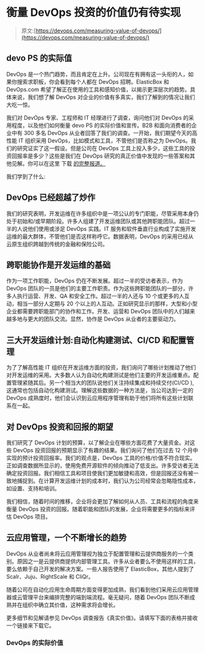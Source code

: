 # 衡量 DevOps 投资的价值仍有待实现

> 原文:[https://devops.com/measuring-value-of-devops/](https://devops.com/measuring-value-of-devops/)

## devo PS 的实际值

DevOps 是一个热门趋势，而且肯定在上升。公司现在有拥有这一头衔的人，如果你搜索求职板，你会看到每个人都在 DevOps 招聘。ElasticBox 和 DevOps.com 希望了解正在使用的工具和感知价值，以揭示更深层次的趋势。具体来说，我们想了解 DevOps 对企业的价值有多真实，我们了解到的情况让我们大吃一惊。

我们对 DevOps 专家、工程师和 IT 经理进行了调查，询问他们对 DevOps 的采用程度，以及他们如何衡量 devo PS 的实际价值和宣传。B2B 和面向消费者的企业中有 300 多名 DevOps 从业者回答了我们的调查。一开始，我们期望今天的高性能 IT 组织采用 DevOps，比如模式和工具，不管他们是否称之为 DevOps。我们的研究证实了这一假设。但是公司在 DevOps 工具上投入多少，这些工具的投资回报率是多少？这些是我们在 DevOps 研究的真正价值中发现的一些答案和其他见解。你可以在这里 下载 [的完整报道。](https://elasticbox.com/content/2015-devops-survey)

我们学到了什么:

## DevOps 已经超越了炒作

我们的研究表明，开发运维在许多组织中是一项公认的专门职能，尽管采用本身仍处于初始和/或早期阶段。许多人组建了开发运维团队或其他跨职能团队。超过一半的人说他们使用或涉足 DevOps 实践。IT 服务和软件垂直行业构成了实施开发运维的最大群体，不管他们是否这样称呼它。数据表明，DevOps 的采用已经从云原生组织跨越到传统的金融和保险公司。

## 跨职能协作是开发运维的基础

作为一项工作职能，DevOps 仍在不断发展。超过一半的受访者表示，作为 DevOps 团队的一员是他们的主要工作职责。作为这些跨职能团队的一部分，许多人执行运营、开发、QA 和安全工作。超过一半的人还与 10 个或更多的人互动，相当一部分人定期与 20 个以上的人互动。正如研究显示的那样，大型和小型企业都需要跨职能部门的协作和工作。开发、运营和 DevOps 团队中的人们越来越多地与更大的团队交流。显然，协作是 DevOps 从业者的主要驱动力。

## 三大开发运维计划:自动化构建测试、CI/CD 和配置管理

为了了解高性能 IT 组织在开发运维方面的投资，我们询问了哪些计划推动了他们对开发运维的采用。大多数人认为自动化构建测试是他们主要的开发运维重点。配置管理紧随其后。另一个相当大的团队说他们关注持续集成和持续交付(CI/CD ),这通常也包括自动化构建测试。理解这些数据的一种方法是，当公司达到一定的 DevOps 成熟度时，他们会认识到云应用程序管理有助于他们将所有这些计划联系在一起。

## 对 DevOps 投资和回报的期望

我们研究了 DevOps 计划的预算，以了解企业在哪些方面花费了大量资金。对这些 DevOps 投资回报的预期显示了有趣的结果。我们询问了他们在过去 12 个月中实现的预计投资回报率。我们的观点是，DevOps 工具的价格/价值不符合现实。正如调查数据所显示的，使用免费开源软件的倾向推动了低支出。许多受访者无法确定投资回报。我们相信工具和项目使我们更加敏捷和高效，但是回报还没有被一致地捕捉到。在计算开发运维计划的成本时，我们认为公司经常会忽略隐性成本，如设置、支持和培训。

我们相信，随着时间的推移，企业将会更加了解如何从人员、工具和流程的角度来衡量 DevOps 投资的回报。随着职能和团队的发展，企业将需要更多的指标来评估 DevOps 项目。

## 云应用管理，一个不断增长的趋势

DevOps 从业者尚未将云应用管理视为独立于配置管理和云提供商服务的一个类别。原因之一是云提供商提供内部管理工具。许多从业者要么不使用这样的工具，要么依赖于自己开发的解决方案。一些人报告使用了 ElasticBox，其他人提到了 Scalr、Juju、RightScale 和 CliQr。

随着公司在自动化应用生命周期方面变得更加成熟，我们看到他们采用云应用管理器或云管理平台来编排完整的端到端流程。毫无疑问，随着 DevOps 团队不断成熟并在组织中确立其价值，这种需求将会增长。

更多细节和见解请参见 DevOps 调查报告《真实价值》。请填写下面的表格并接收一个链接来下载它。

### DevOps 的实际价值